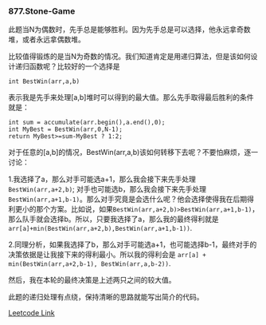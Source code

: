 ### 877.Stone-Game

此题当N为偶数时，先手总是能够胜利。因为先手总是可以选择，他永远拿奇数堆，或者永远拿偶数堆。

比较值得锻炼的是当N为奇数的情况。我们知道肯定是用递归算法，但是该如何设计递归函数呢？比较好的一个选择是
```
int BestWin(arr,a,b)
```
表示我是先手来处理[a,b]堆时可以得到的最大值。那么先手取得最后胜利的条件就是：
```
int sum = accumulate(arr.begin(),a.end(),0);
int MyBest = BestWin(arr,0,N-1);
return MyBest>=sum-MyBest ? 1:2;
```
对于任意的[a,b]的情况，BestWin(arr,a,b)该如何转移下去呢？不要怕麻烦，逐一讨论：

1.我选择了a，那么对手可能选a+1，那么我会接下来先手处理 ```BestWin(arr,a+2,b)```; 对手也可能选b，那么我会接下来先手处理 ```BestWin(arr,a+1,b-1)```。那么对手究竟是会选什么呢？他会选择使得我在后期得利更小的那个方案。比如说，如果```BestWin(arr,a+2,b)>BestWin(arr,a+1,b-1)```，那么队手就会选择b。所以，只要我选择了a，那么我的最终得利就是 ```arr[a]+min(BestWin(arr,a+2,b),BestWin(arr,a+1,b-1))```.

2.同理分析，如果我选择了b，那么对手可能选a+1，也可能选择b-1，最终对手的决策依据是让我接下来的得利最小。所以我的得利会是 ```arr[a] + min(BestWin(arr,a+2,b-1), BestWin(arr,a,b-2))```.

然后，我在本轮的最终决策是上述两只之间的较大值。

此题的递归处理有点绕，保持清晰的思路就能写出简介的代码。


[Leetcode Link](https://leetcode.com/problems/stone-game)